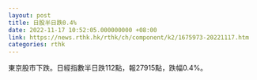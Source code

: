 ```yaml
---
layout: post
title: 日股半日跌0.4%
date: 2022-11-17 10:52:05.000000000 +08:00
link: https://news.rthk.hk/rthk/ch/component/k2/1675973-20221117.htm
categories: rthk
---
```


東京股市下跌。日經指數半日跌112點，報27915點，跌幅0.4%。
